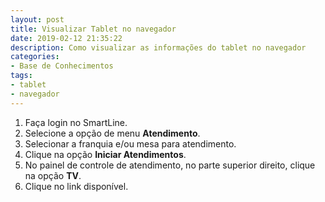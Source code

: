 ```yaml
---
layout: post
title: Visualizar Tablet no navegador
date: 2019-02-12 21:35:22
description: Como visualizar as informações do tablet no navegador
categories: 
- Base de Conhecimentos
tags:
- tablet
- navegador
---
```


1. Faça login no SmartLine.
2. Selecione a opção de menu **Atendimento**.
3. Selecionar a franquia e/ou mesa para atendimento.
4. Clique na opção **Iniciar Atendimentos**.
5. No painel de controle de atendimento, no parte superior direito, clique na opção **TV**.
6. Clique no link disponível.